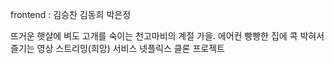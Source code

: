frontend : 김승찬 김동희 박은정

뜨거운 햇살에 벼도 고개를 숙이는 천고마비의 계절 가을.
에어컨 빵빵한 집에 콕 박혀서 즐기는 영상 스트리밍(희망) 서비스 넷플릭스 클론 프로젝트
